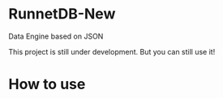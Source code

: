 RunnetDB-New
============

Data Engine based on JSON

This project is still under development. But you can still use it!

How to use
============



